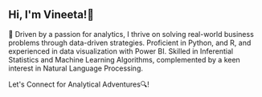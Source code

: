Hi, I'm Vineeta!👋
-----------------------------------------------------------

🚀 Driven by a passion for analytics, I thrive on solving real-world business problems through data-driven strategies. Proficient in Python, and R, and experienced in data visualization with Power BI. Skilled in Inferential Statistics and Machine Learning Algorithms, complemented by a keen interest in Natural Language Processing.

Let's Connect for Analytical Adventures🔍!


<!---
VineetaGeorge/VineetaGeorge is a ✨ special ✨ repository because its `README.md` (this file) appears on your GitHub profile.
You can click the Preview link to take a look at your changes.
--->
